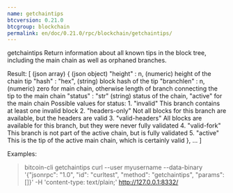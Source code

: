 ```yaml
---
name: getchaintips
btcversion: 0.21.0
btcgroup: blockchain
permalink: en/doc/0.21.0/rpc/blockchain/getchaintips/
---
```


getchaintips
Return information about all known tips in the block tree, including the main chain as well as orphaned branches.

Result:
[                        (json array)
  {                      (json object)
    "height" : n,        (numeric) height of the chain tip
    "hash" : "hex",      (string) block hash of the tip
    "branchlen" : n,     (numeric) zero for main chain, otherwise length of branch connecting the tip to the main chain
    "status" : "str"     (string) status of the chain, "active" for the main chain
                         Possible values for status:
                         1.  "invalid"               This branch contains at least one invalid block
                         2.  "headers-only"          Not all blocks for this branch are available, but the headers are valid
                         3.  "valid-headers"         All blocks are available for this branch, but they were never fully validated
                         4.  "valid-fork"            This branch is not part of the active chain, but is fully validated
                         5.  "active"                This is the tip of the active main chain, which is certainly valid
  },
  ...
]

Examples:
> bitcoin-cli getchaintips 
> curl --user myusername --data-binary '{"jsonrpc": "1.0", "id": "curltest", "method": "getchaintips", "params": []}' -H 'content-type: text/plain;' http://127.0.0.1:8332/


